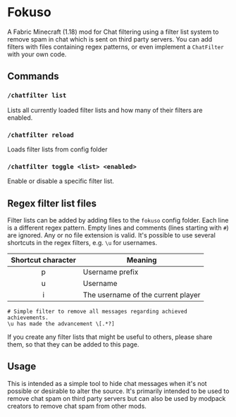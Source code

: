 # Fokuso

A Fabric Minecraft (1.18) mod for Chat filtering using a filter list system to remove spam in chat which is sent on third party servers.
You can add filters with files containing regex patterns, or even implement a `ChatFilter` with your own code.

## Commands

### `/chatfilter list`

Lists all currently loaded filter lists and how many of their filters are enabled.

### `/chatfilter reload`

Loads filter lists from config folder

### `/chatfilter toggle <list> <enabled>`

Enable or disable a specific filter list.

## Regex filter list files

Filter lists can be added by adding files to the `fokuso` config folder.
Each line is a different regex pattern.
Empty lines and comments (lines starting with `#`) are ignored.
Any or no file extension is valid.
It's possible to use several shortcuts in the regex filters, e.g. `\u` for usernames.

| Shortcut character | Meaning                            |
|:------------------:|------------------------------------|
|         p          | Username prefix                    |
|         u          | Username                           |
|         i          | The username of the current player |

```regexp
# Simple filter to remove all messages regarding achieved achievements.
\u has made the advancement \[.*?]
```

If you create any filter lists that might be useful to others, please share them, so that they can be added to this
page.

## Usage

This is intended as a simple tool to hide chat messages when it's not possible or desirable to alter the source.
It's primarily intended to be used to remove chat spam on third party servers but can also be used by modpack creators
to remove chat spam from other mods.